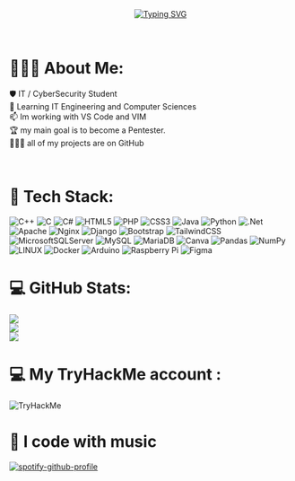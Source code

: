 ㅤㅤㅤㅤㅤㅤㅤㅤㅤㅤㅤㅤㅤㅤㅤㅤㅤ
[![Typing SVG](https://readme-typing-svg.herokuapp.com?font=Fira+code&pause=1000&color=800CF7&width=435&lines=>_+Hi+im+Math-x+Cybersecurity)](https://git.io/typing-svg)

<p align="center">
</p>
<br>

# 👨🏻‍💻 About Me:
🛡️   IT / CyberSecurity Student<br>🌱   Learning IT Engineering and Computer Sciences<br>📫   Im working with VS Code and VIM<br>🏆   my main goal is to become a Pentester.<br>👨🏻‍💻   all of my projects are on GitHub

<br>

# 💾 Tech Stack:
![C++](https://img.shields.io/badge/c++-%2300599C.svg?style=for-the-badge&logo=c%2B%2B&logoColor=white) ![C](https://img.shields.io/badge/c-%2300599C.svg?style=for-the-badge&logo=c&logoColor=white) ![C#](https://img.shields.io/badge/c%23-%23239120.svg?style=for-the-badge&logo=c-sharp&logoColor=white) ![HTML5](https://img.shields.io/badge/html5-%23E34F26.svg?style=for-the-badge&logo=html5&logoColor=white) ![PHP](https://img.shields.io/badge/php-%23777BB4.svg?style=for-the-badge&logo=php&logoColor=white) ![CSS3](https://img.shields.io/badge/css3-%231572B6.svg?style=for-the-badge&logo=css3&logoColor=white) ![Java](https://img.shields.io/badge/java-%23ED8B00.svg?style=for-the-badge&logo=java&logoColor=white) ![Python](https://img.shields.io/badge/python-3670A0?style=for-the-badge&logo=python&logoColor=ffdd54) ![.Net](https://img.shields.io/badge/.NET-5C2D91?style=for-the-badge&logo=.net&logoColor=white) ![Apache](https://img.shields.io/badge/apache-%23D42029.svg?style=for-the-badge&logo=apache&logoColor=white) ![Nginx](https://img.shields.io/badge/nginx-%23009639.svg?style=for-the-badge&logo=nginx&logoColor=white) ![Django](https://img.shields.io/badge/django-%23092E20.svg?style=for-the-badge&logo=django&logoColor=white) ![Bootstrap](https://img.shields.io/badge/bootstrap-%23563D7C.svg?style=for-the-badge&logo=bootstrap&logoColor=white) ![TailwindCSS](https://img.shields.io/badge/tailwindcss-%2338B2AC.svg?style=for-the-badge&logo=tailwind-css&logoColor=white) ![MicrosoftSQLServer](https://img.shields.io/badge/Microsoft%20SQL%20Sever-CC2927?style=for-the-badge&logo=microsoft%20sql%20server&logoColor=white) ![MySQL](https://img.shields.io/badge/mysql-%2300f.svg?style=for-the-badge&logo=mysql&logoColor=white) ![MariaDB](https://img.shields.io/badge/MariaDB-003545?style=for-the-badge&logo=mariadb&logoColor=white) ![Canva](https://img.shields.io/badge/Canva-%2300C4CC.svg?style=for-the-badge&logo=Canva&logoColor=white) ![Pandas](https://img.shields.io/badge/pandas-%23150458.svg?style=for-the-badge&logo=pandas&logoColor=white) ![NumPy](https://img.shields.io/badge/numpy-%23013243.svg?style=for-the-badge&logo=numpy&logoColor=white) ![LINUX](https://img.shields.io/badge/Linux-FCC624?style=for-the-badge&logo=linux&logoColor=black) ![Docker](https://img.shields.io/badge/docker-%230db7ed.svg?style=for-the-badge&logo=docker&logoColor=white) ![Arduino](https://img.shields.io/badge/-Arduino-00979D?style=for-the-badge&logo=Arduino&logoColor=white) ![Raspberry Pi](https://img.shields.io/badge/-RaspberryPi-C51A4A?style=for-the-badge&logo=Raspberry-Pi) 	![Figma](https://img.shields.io/badge/figma-%23F24E1E.svg?style=for-the-badge&logo=figma&logoColor=white)

# 💻 GitHub Stats:
![](https://github-readme-stats.vercel.app/api?username=math-x-io&theme=tokyonight&hide_border=false&include_all_commits=false&count_private=true)<br/>
![](https://github-readme-streak-stats.herokuapp.com/?user=math-x-io&theme=tokyonight&hide_border=false)<br/>
![](https://github-readme-stats.vercel.app/api/top-langs/?username=math-x-io&theme=tokyonight&hide_border=false&include_all_commits=false&count_private=true&layout=compact)

# 💻 My TryHackMe account :
<img src="https://tryhackme-badges.s3.amazonaws.com/0nizuk4.png" alt="TryHackMe"> 

# 🎵 I code with music

[![spotify-github-profile](https://spotify-github-profile.vercel.app/api/view?uid=m4x2bujl2szfqhtjzgu5pltss&cover_image=true&theme=novatorem&show_offline=true&background_color=000000&interchange=true&bar_color=a235d4&bar_color_cover=false)](https://spotify-github-profile.vercel.app/api/view?uid=m4x2bujl2szfqhtjzgu5pltss&redirect=true)


